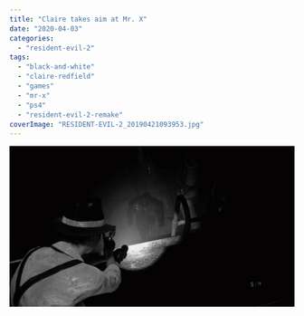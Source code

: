 ```yaml
---
title: "Claire takes aim at Mr. X"
date: "2020-04-03"
categories: 
  - "resident-evil-2"
tags: 
  - "black-and-white"
  - "claire-redfield"
  - "games"
  - "mr-x"
  - "ps4"
  - "resident-evil-2-remake"
coverImage: "RESIDENT-EVIL-2_20190421093953.jpg"
---
```


[![](images/RESIDENT-EVIL-2_20190421093953.jpg)](https://davidpeach.co.uk/wp-content/uploads/2023/01/RESIDENT-EVIL-2_20190421093953.jpg)
